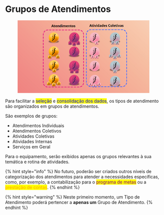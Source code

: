 # Grupos de Atendimentos

<figure><img src="../../.gitbook/assets/image (6) (1) (1).png" alt=""><figcaption></figcaption></figure>

Para facilitar a <mark style="color:blue;">seleção</mark> e <mark style="color:blue;">consolidação dos dados</mark>, os tipos de atendimento são organizados em grupos de atendimentos.

São exemplos de grupos:

* Atendimentos Individuais
* Atendimentos Coletivos
* Atividades Coletivas
* Atividades Internas
* Serviços em Geral

Para o equipamento, serão exibidos apenas os grupos relevantes à sua temática e rotina de atividades.

{% hint style="info" %}
No futuro, poderão ser criados outros níveis de categorização dos atendimentos para atender a necessidades específicas, como, por exemplo, a contabilização para o <mark style="color:purple;">programa de metas</mark> ou a <mark style="color:orange;">prestação de contas</mark>.
{% endhint %}

{% hint style="warning" %}
Neste primeiro momento, um Tipo de Atendimento poderá pertencer a **apenas um** Grupo de Atendimento.
{% endhint %}
